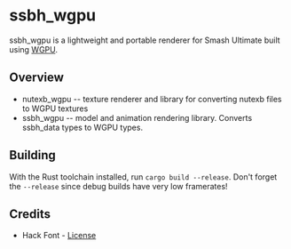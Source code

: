 # ssbh_wgpu
ssbh_wgpu is a lightweight and portable renderer for Smash Ultimate built using [WGPU](https://github.com/gfx-rs/wgpu).

## Overview
- nutexb_wgpu -- texture renderer and library for converting nutexb files to WGPU textures
- ssbh_wgpu -- model and animation rendering library. Converts ssbh_data types to WGPU types.

## Building
With the Rust toolchain installed, run `cargo build --release`. Don't forget the `--release` since debug builds have very low framerates!

## Credits
- Hack Font - [License](https://github.com/source-foundry/Hack/blob/master/LICENSE.md)